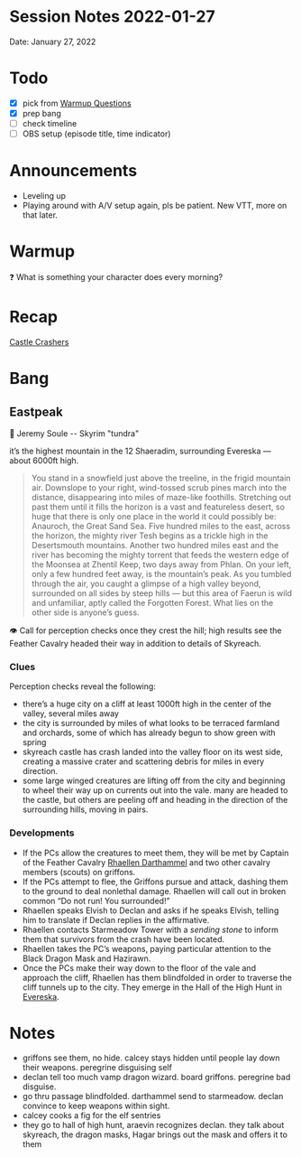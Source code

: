 # Session Notes 2022-01-27

Date: January 27, 2022

# Todo

- [x]  pick from [Warmup Questions](../%F0%9F%A7%B0%20Toolbox/%E2%9D%93%20Warmup%20Questions.md)
- [x]  prep bang
- [ ]  check timeline
- [ ]  OBS setup (episode title, time indicator)

# Announcements

- Leveling up
- Playing around with A/V setup again, pls be patient. New VTT, more on that later.

# Warmup

<aside>
❓ What is something your character does every morning?

</aside>

# Recap

[Castle Crashers](../Adventure%20Log/Castle%20Crashers.md) 

# Bang

## Eastpeak

<aside>
🎵 Jeremy Soule -- Skyrim "tundra"

</aside>

it’s the highest mountain in the 12 Shaeradim, surrounding Evereska — about 6000ft high.

> You stand in a snowfield just above the treeline, in the frigid mountain air. Downslope to your right, wind-tossed scrub pines march into the distance, disappearing into miles of maze-like foothills. Stretching out past them until it fills the horizon is a vast and featureless desert, so huge that there is only one place in the world it could possibly be: Anauroch, the Great Sand Sea. Five hundred miles to the east, across the horizon, the mighty river Tesh begins as a trickle high in the Desertsmouth mountains. Another two hundred miles east and the river has becoming the mighty torrent that feeds the western edge of the Moonsea at Zhentil Keep, two days away from Phlan. On your left, only a few hundred feet away, is the mountain’s peak. As you tumbled through the air, you caught a glimpse of a high valley beyond, surrounded on all sides by steep hills — but this area of Faerun is wild and unfamiliar, aptly called the Forgotten Forest. What lies on the other side is anyone’s guess.
> 

<aside>
👁️ Call for perception checks once they crest the hill; high results see the Feather Cavalry headed their way in addition to details of Skyreach.

</aside>

### Clues

Perception checks reveal the following:

- there’s a huge city on a cliff at least 1000ft high in the center of the valley, several miles away
- the city is surrounded by miles of what looks to be terraced farmland and orchards, some of which has already begun to show green with spring
- skyreach castle has crash landed into the valley floor on its west side, creating a massive crater and scattering debris for miles in every direction.
- some large winged creatures are lifting off from the city and beginning to wheel their way up on currents out into the vale. many are headed to the castle, but others are peeling off and heading in the direction of the surrounding hills, moving in pairs.

### Developments

- If the PCs allow the creatures to meet them, they will be met by Captain of the Feather Cavalry [Rhaellen Darthammel](../Characters/Rhaellen%20Darthammel.md) and two other cavalry members (scouts) on griffons.
- If the PCs attempt to flee, the Griffons pursue and attack, dashing them to the ground to deal nonlethal damage. Rhaellen will call out in broken common “Do not run! You surrounded!”
- Rhaellen speaks Elvish to Declan and asks if he speaks Elvish, telling him to translate if Declan replies in the affirmative.
- Rhaellen contacts Starmeadow Tower with a *sending stone* to inform them that survivors from the crash have been located.
- Rhaellen takes the PC’s weapons, paying particular attention to the Black Dragon Mask and Hazirawn.
- Once the PCs make their way down to the floor of the vale and approach the cliff, Rhaellen has them blindfolded in order to traverse the cliff tunnels up to the city. They emerge in the Hall of the High Hunt in [Evereska](../Adventures/%F0%9F%8C%84%20Evereska/%21index.md).

# Notes
- griffons see them, no hide. calcey stays hidden until people lay down their weapons. peregrine disguising self
- declan tell too much vamp dragon wizard. board griffons. peregrine bad disguise.
- go thru passage blindfolded. darthammel send to starmeadow. declan convince to keep weapons within sight.
- calcey cooks a fig for the elf sentries
- they go to hall of high hunt, araevin recognizes declan. they talk about skyreach, the dragon masks, Hagar brings out the mask and offers it to them
